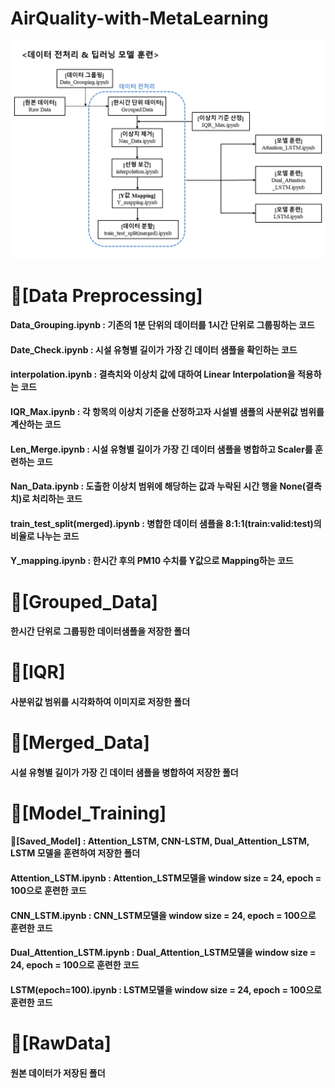 # AirQuality-with-MetaLearning

![대체 텍스트](./img1.png)

# 📁[Data Preprocessing]
#### Data_Grouping.ipynb : 기존의 1분 단위의 데이터를 1시간 단위로 그룹핑하는 코드
#### Date_Check.ipynb : 시설 유형별 길이가 가장 긴 데이터 샘플을 확인하는 코드
#### interpolation.ipynb : 결측치와 이상치 값에 대하여 Linear Interpolation을 적용하는 코드
#### IQR_Max.ipynb : 각 항목의 이상치 기준을 산정하고자 시설별 샘플의 사분위값 범위를 계산하는 코드
#### Len_Merge.ipynb : 시설 유형별 길이가 가장 긴 데이터 샘플을 병합하고 Scaler를 훈련하는 코드
#### Nan_Data.ipynb : 도출한 이상치 범위에 해당하는 값과 누락된 시간 행을 None(결측치)로 처리하는 코드
#### train_test_split(merged).ipynb : 병합한 데이터 샘플을 8:1:1(train:valid:test)의 비율로 나누는 코드
#### Y_mapping.ipynb : 한시간 후의 PM10 수치를 Y값으로 Mapping하는 코드

# 📁[Grouped_Data]
#### 한시간 단위로 그룹핑한 데이터샘플을 저장한 폴더

# 📁[IQR]
#### 사분위값 범위를 시각화하여 이미지로 저장한 폴더

# 📁[Merged_Data]
#### 시설 유형별 길이가 가장 긴 데이터 샘플을 병합하여 저장한 폴더

# 📁[Model_Training]
#### 📁[Saved_Model] : Attention_LSTM, CNN-LSTM, Dual_Attention_LSTM, LSTM 모델을 훈련하여 저장한 폴더
#### Attention_LSTM.ipynb : Attention_LSTM모델을 window size = 24, epoch = 100으로 훈련한 코드
#### CNN_LSTM.ipynb : CNN_LSTM모델을 window size = 24, epoch = 100으로 훈련한 코드
#### Dual_Attention_LSTM.ipynb : Dual_Attention_LSTM모델을 window size = 24, epoch = 100으로 훈련한 코드
#### LSTM(epoch=100).ipynb : LSTM모델을 window size = 24, epoch = 100으로 훈련한 코드

# 📁[RawData]
#### 원본 데이터가 저장된 폴더 

